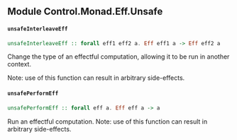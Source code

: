 ## Module Control.Monad.Eff.Unsafe

#### `unsafeInterleaveEff`

``` purescript
unsafeInterleaveEff :: forall eff1 eff2 a. Eff eff1 a -> Eff eff2 a
```

Change the type of an effectful computation, allowing it to be run in another context.

Note: use of this function can result in arbitrary side-effects.

#### `unsafePerformEff`

``` purescript
unsafePerformEff :: forall eff a. Eff eff a -> a
```

Run an effectful computation. Note: use of this function can result in
arbitrary side-effects.



